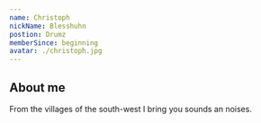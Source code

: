 ```yaml
---
name: Christoph
nickName: Blesshuhn
postion: Drumz
memberSince: beginning
avatar: ./christoph.jpg
---
```


## About me

From the villages of the south-west I bring you sounds an noises.
